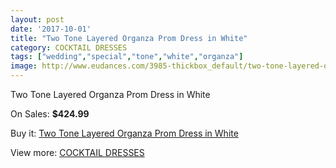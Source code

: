 ```yaml
---
layout: post
date: '2017-10-01'
title: "Two Tone Layered Organza Prom Dress in White"
category: COCKTAIL DRESSES
tags: ["wedding","special","tone","white","organza"]
image: http://www.eudances.com/3985-thickbox_default/two-tone-layered-organza-prom-dress-in-white.jpg
---
```

Two Tone Layered Organza Prom Dress in White

On Sales: **$424.99**
<a href="https://www.eudances.com/en/cocktail-dresses/1331-two-tone-layered-organza-prom-dress-in-white.html"><amp-img layout="responsive" width="600" height="600" src="//www.eudances.com/3985-thickbox_default/two-tone-layered-organza-prom-dress-in-white.jpg" alt="Two Tone Layered Organza Prom Dress in White 0" /></a>

Buy it: [Two Tone Layered Organza Prom Dress in White](https://www.eudances.com/en/cocktail-dresses/1331-two-tone-layered-organza-prom-dress-in-white.html "Two Tone Layered Organza Prom Dress in White")

View more: [COCKTAIL DRESSES](https://www.eudances.com/en/14-cocktail-dresses "COCKTAIL DRESSES")